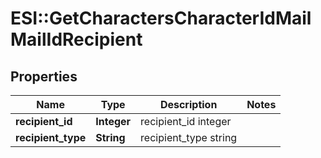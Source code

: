 # ESI::GetCharactersCharacterIdMailMailIdRecipient

## Properties
Name | Type | Description | Notes
------------ | ------------- | ------------- | -------------
**recipient_id** | **Integer** | recipient_id integer | 
**recipient_type** | **String** | recipient_type string | 

